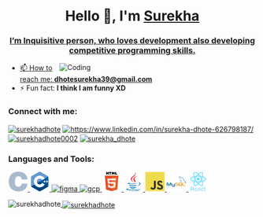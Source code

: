 ### <h1 align="center">Hello 👋, I'm <a target="_blank" href="">Surekha</h1>
<h3 align="center">I’m Inquisitive person, who loves development also developing competitive programming skills.</h3>
<!--p align="left"> <img src="https://komarev.com/ghpvc/?username=surekhadhote&label=Profile%20views&color=0e75b6&style=flat" alt="surekhadhote" /> </p-->

<img align="right" alt="Coding" width="400" src="https://i.pinimg.com/originals/28/02/00/28020003d4a493c78d8202ba6c35f179.gif">

- 📫 How to reach me: **dhotesurekha39@gmail.com**
- ⚡ Fun fact: **I think I am funny XD**

<h3 align="left">Connect with me:</h3>
<p align="left">
<a href="https://dev.to/surekhadhote" target="blank"><img align="center" src="https://cdn.jsdelivr.net/npm/simple-icons@3.0.1/icons/dev-dot-to.svg" alt="surekhadhote" height="30" width="40" /></a>
<a href="https://linkedin.com/in/https://www.linkedin.com/in/surekha-dhote-626798187/" target="blank"><img align="center" src="https://cdn.jsdelivr.net/npm/simple-icons@3.0.1/icons/linkedin.svg" alt="https://www.linkedin.com/in/surekha-dhote-626798187/" height="30" width="40" /></a>
<a href="https://instagram.com/surekhadhote0002" target="blank"><img align="center" src="https://cdn.jsdelivr.net/npm/simple-icons@3.0.1/icons/instagram.svg" alt="surekhadhote0002" height="30" width="40" /></a>
<a href="https://www.hackerrank.com/surekha_dhote" target="blank"><img align="center" src="https://cdn.jsdelivr.net/npm/simple-icons@3.0.1/icons/hackerrank.svg" alt="surekha_dhote" height="30" width="40" /></a>
</p>

<h3 align="left">Languages and Tools:</h3>
 </a> <a href="https://www.cprogramming.com/" target="_blank"> <img src="https://raw.githubusercontent.com/devicons/devicon/master/icons/c/c-original.svg" alt="c" width="40" height="40"/> </a> <a href="https://www.w3schools.com/cpp/" target="_blank"> <img src="https://raw.githubusercontent.com/devicons/devicon/master/icons/cplusplus/cplusplus-original.svg" alt="cplusplus" width="40" height="40"/> </a> <a href="https://www.w3schools.com/css/" target="_blank"> <img src="https://www.vectorlogo.zone/logos/figma/figma-icon.svg" alt="figma" width="40" height="40"/> </a> <a href="https://cloud.google.com" target="_blank"> <img src="https://www.vectorlogo.zone/logos/google_cloud/google_cloud-icon.svg" alt="gcp" width="40" height="40"/> </a> <a href="https://git-scm.com/" target="_blank"> </a> <a href="https://www.w3.org/html/" target="_blank"> <img src="https://raw.githubusercontent.com/devicons/devicon/master/icons/html5/html5-original-wordmark.svg" alt="html5" width="40" height="40"/> </a> <a href="https://www.java.com" target="_blank"> <img src="https://raw.githubusercontent.com/devicons/devicon/master/icons/java/java-original.svg" alt="java" width="40" height="40"/> </a> <a href="https://developer.mozilla.org/en-US/docs/Web/JavaScript" target="_blank"> <img src="https://raw.githubusercontent.com/devicons/devicon/master/icons/javascript/javascript-original.svg" alt="javascript" width="40" height="40"/> </a> </a> <a href="https://www.mysql.com/" target="_blank"> <img src="https://raw.githubusercontent.com/devicons/devicon/master/icons/mysql/mysql-original-wordmark.svg" alt="mysql" width="40" height="40"/> </a> <a href="https://nodejs.org" target="_blank">  </a> <a href="https://reactjs.org/" target="_blank"> <img src="https://raw.githubusercontent.com/devicons/devicon/master/icons/react/react-original-wordmark.svg" alt="react" width="40" height="40"/> </a> <a href="https://sass-lang.com" target="_blank"> </p>

<p><img align="left" src="https://github-readme-stats.vercel.app/api/top-langs?username=surekhadhote&show_icons=true&locale=en&layout=compact" alt="surekhadhote" /></p>

<p>&nbsp;<img align="center" src="https://github-readme-stats.vercel.app/api?username=surekhadhote&show_icons=true&locale=en" alt="surekhadhote" /></p>




<!--
**Surekhadhote/Surekhadhote** is a ✨ _special_ ✨ repository because its `README.md` (this file) appears on your GitHub profile.

Here are some ideas to get you started:

- 🔭 I’m currently working on ...
- 🌱 I’m currently learning ...
- 👯 I’m looking to collaborate on ...
- 🤔 I’m looking for help with ...
- 💬 Ask me about ...
- 📫 How to reach me: ...
- 😄 Pronouns: ...
- ⚡ Fun fact: ...
-->
